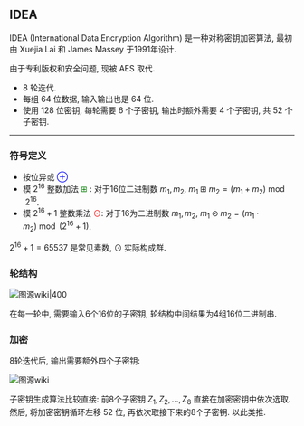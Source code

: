 ## IDEA

IDEA (International Data Encryption Algorithm) 是一种对称密钥加密算法, 最初由 Xuejia Lai 和 James Massey 于1991年设计.

由于专利版权和安全问题, 现被 AES 取代.

- 8 轮迭代.
- 每组 64 位数据, 输入输出也是 64 位.
- 使用 128 位密钥, 每轮需要 6 个子密钥, 输出时额外需要 4 个子密钥, 共 52 个子密钥.

***

### 符号定义

- 按位异或 <span style="color: blue;"> $\oplus$ </span>
- 模 $2^{16}$ 整数加法 <span style="color: green;"> $\boxplus$ </span>: 对于16位二进制数 $m_1, m_2$, $m_1\boxplus m_2=(m_1+m_2)\bmod{2^{16}}$.
- 模 $2^{16}+1$ 整数乘法 <span style="color: red;">$\odot$</span>: 对于16为二进制数 $m_1, m_2$, $m_1\odot m_2=(m_1\cdot m_2)\bmod{(2^{16}+1)}$.

$2^{16}+1=65537$ 是常见素数, $\odot$ 实际构成群.

### 轮结构

![图源wiki|400](../../../../attach/Pasted%20image%2020240326084540.avif)

在每一轮中, 需要输入6个16位的子密钥, 轮结构中间结果为4组16位二进制串.

### 加密

8轮迭代后, 输出需要额外四个子密钥:

![图源wiki](../../../../attach/Pasted%20image%2020240326084510.avif)

子密钥生成算法比较直接: 前8个子密钥 $Z_1, Z_2, \ldots, Z_8$ 直接在加密密钥中依次选取. 然后, 将加密密钥循环左移 $52$ 位, 再依次取接下来的8个子密钥. 以此类推. 

